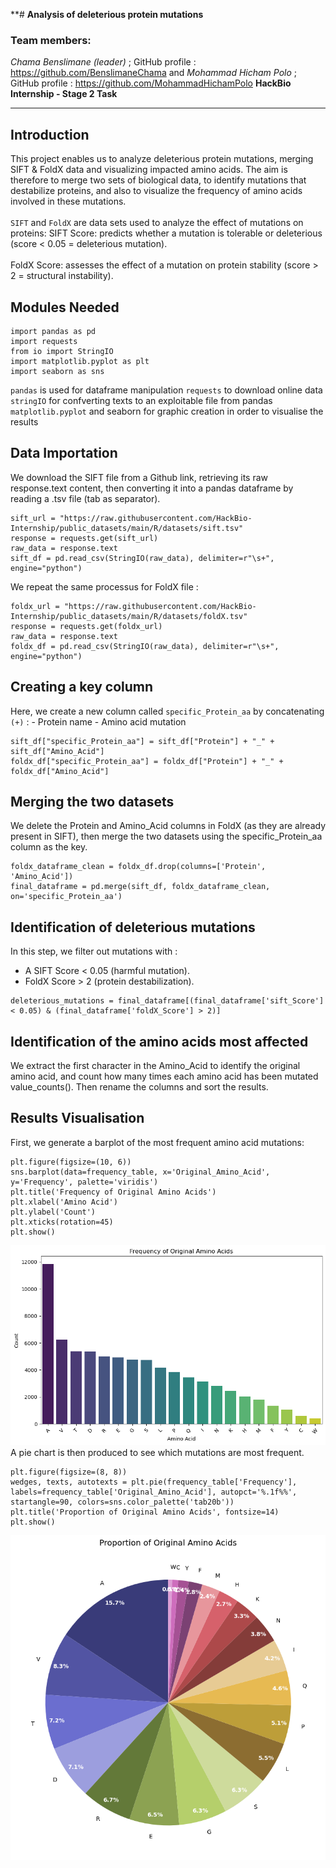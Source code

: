 **# **Analysis of deleterious protein mutations** 

### Team members:
*Chama Benslimane (leader)* ; GitHub profile : https://github.com/BenslimaneChama
and
*Mohammad Hicham Polo* ; GitHub profile : https://github.com/MohammadHichamPolo
**HackBio Internship - Stage 2 Task**

---
## **Introduction**
This project enables us to analyze deleterious protein mutations, merging SIFT & FoldX data and visualizing impacted amino acids. The aim is therefore to merge two sets of biological data, to identify mutations that destabilize proteins, and also to visualize the frequency of amino acids involved in these mutations.<br/>
<br/>
`SIFT` and `FoldX` are data sets used to analyze the effect of mutations on proteins:
SIFT Score: predicts whether a mutation is tolerable or deleterious (score < 0.05 = deleterious mutation).<br/>
<br/>
FoldX Score: assesses the effect of a mutation on protein stability (score > 2 = structural instability).<br/>
## **Modules Needed**
```
import pandas as pd
import requests
from io import StringIO
import matplotlib.pyplot as plt
import seaborn as sns
```
`pandas` is used for dataframe manipulation
`requests` to download online data
`stringIO` for confverting texts to an exploitable file from pandas
`matplotlib.pyplot` and seaborn for graphic creation in order to visualise the results

## **Data Importation**
We download the SIFT file from a Github link, retrieving its raw response.text content, then converting it into a pandas dataframe by reading a .tsv file (tab as separator).
```
sift_url = "https://raw.githubusercontent.com/HackBio-Internship/public_datasets/main/R/datasets/sift.tsv"
response = requests.get(sift_url)
raw_data = response.text
sift_df = pd.read_csv(StringIO(raw_data), delimiter=r"\s+", engine="python")
```
We repeat the same processus for FoldX file :
```
foldx_url = "https://raw.githubusercontent.com/HackBio-Internship/public_datasets/main/R/datasets/foldX.tsv"
response = requests.get(foldx_url)
raw_data = response.text
foldx_df = pd.read_csv(StringIO(raw_data), delimiter=r"\s+", engine="python")
```

## **Creating a key column** 
Here, we create a new column called `specific_Protein_aa` by concatenating `(+)` : 
     - Protein name
     - Amino acid mutation
```
sift_df["specific_Protein_aa"] = sift_df["Protein"] + "_" + sift_df["Amino_Acid"]
foldx_df["specific_Protein_aa"] = foldx_df["Protein"] + "_" + foldx_df["Amino_Acid"]
```

## **Merging the two datasets** 
We delete the Protein and Amino_Acid columns in FoldX (as they are already present in SIFT), then merge the two datasets using the specific_Protein_aa column as the key.
```
foldx_dataframe_clean = foldx_df.drop(columns=['Protein', 'Amino_Acid'])
final_dataframe = pd.merge(sift_df, foldx_dataframe_clean, on='specific_Protein_aa')
```

## **Identification of deleterious mutations**
In this step, we filter out mutations with : 
  - A SIFT Score < 0.05 (harmful mutation).
  - FoldX Score > 2 (protein destabilization).
```
deleterious_mutations = final_dataframe[(final_dataframe['sift_Score'] < 0.05) & (final_dataframe['foldX_Score'] > 2)]
```

## **Identification of the amino acids most affected**
We extract the first character in the Amino_Acid to identify the original amino acid, and count how many times each amino acid has been mutated value_counts(). Then rename the columns and sort the results.

## **Results Visualisation**

First, we generate a barplot of the most frequent amino acid mutations: 
<br/>
```
plt.figure(figsize=(10, 6))
sns.barplot(data=frequency_table, x='Original_Amino_Acid', y='Frequency', palette='viridis')
plt.title('Frequency of Original Amino Acids')
plt.xlabel('Amino Acid')
plt.ylabel('Count')
plt.xticks(rotation=45)
plt.show()
```
![Frequency of Original Amino Acids](figures/barplot_AA.png)
<br/>
A pie chart is then produced to see which mutations are most frequent.
<br/>
```
plt.figure(figsize=(8, 8))
wedges, texts, autotexts = plt.pie(frequency_table['Frequency'], labels=frequency_table['Original_Amino_Acid'], autopct='%.1f%%', startangle=90, colors=sns.color_palette('tab20b'))
plt.title('Proportion of Original Amino Acids', fontsize=14)
plt.show()
```
![Proportion of Original Amino Acids](figures/piechart_AA.png)
